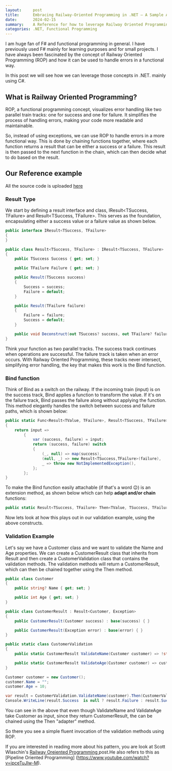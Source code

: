 ```yaml
---
layout:     post
title:      Embracing Railway-Oriented Programming in .NET – A Sample Approach 
date:       2024-02-15
summary:    A Reference for how to leverage Railway Oriented Programming concepts in .NET.
categories: .NET, Functional Programming
---
```


I am huge fan of F# and functional programming in general. I have previously used F# mainly for learning purposes and for small projects. I have always been fascinated by the concept of Railway Oriented Programming (ROP) and how it can be used to handle errors in a functional way.

In this post we will see how we can leverage those concepts in .NET. mainly using C#.

## What is Railway Oriented Programming?
ROP, a functional programming concept, visualizes error handling like two parallel train tracks: one for success and one for failure. It simplifies the process of handling errors, making your code more readable and maintainable.

So, instead of using exceptions, we can use ROP to handle errors in a more functional way. This is done by chaining functions together, where each function returns a result that can be either a success or a failure. This result is then passed to the next function in the chain, which can then decide what to do based on the result.

## Our Reference example

All the source code is uploaded [here](https://github.com/AdiThakker/ROP) 

### Result Type

We start by defining a result interface and class, IResult<TSuccess, TFailure> and Result<TSuccess, TFailure>. This serves as the foundation, encapsulating either a success value or a failure value as shown below.

~~~csharp
public interface IResult<TSuccess, TFailure>
{
}

public class Result<TSuccess, TFailure> : IResult<TSuccess, TFailure>
{
    public TSuccess Success { get; set; }

    public TFailure Failure { get; set; }

    public Result(TSuccess success)
    {
        Success = success;
        Failure = default;
    }

    public Result(TFailure failure)
    {
        Failure = failure;
        Success = default;
    }

    public void Deconstruct(out TSuccess? success, out TFailure? failure) { success = Success; failure = Failure; }
}
~~~

Think your function as two parallel tracks. The success track continues when operations are successful. The failure track is taken when an error occurs. With Railway Oriented Programming, these tracks never intersect, simplifying error handling, the key that makes this work is the Bind function.

### Bind function

Think of Bind as a switch on the railway. If the incoming train (input) is on the success track, Bind applies a function to transform the value. If it's on the failure track, Bind passes the failure along without applying the function. This method elegantly handles the switch between success and failure paths, which is shown below:

~~~csharp
public static Func<Result<TValue, TFailure>, Result<TSuccess, TFailure>> Bind<TValue, TSuccess, TFailure>(Func<TValue, Result<TSuccess, TFailure>> map)
{
    return input =>
        {
            var (success, failure) = input;
            return (success, failure) switch
            {
                (_, null) => map(success),
                (null, _) => new Result<TSuccess,TFailure>(failure),
                _ => throw new NotImplementedException(),
            };
        };
}
~~~

To make the Bind function easily attachable (if that's a word 😉) is an extension method, as shown below which can help **adapt and/or chain** functions:

~~~csharp
public static Result<TSuccess, TFailure> Then<TValue, TSuccess, TFailure>(this Result<TValue, TFailure> instance, Func<TValue, Result<TSuccess, TFailure>> map) => Bind(map)(instance);
~~~

Now lets look at how this plays out in our validation example, using the above constructs.

### Validation Example

Let's say we have a Customer class and we want to validate the Name and Age properties. We can create a CustomerResult class that inherits from Result and then create a CustomerValidation class that contains the validation methods. The validation methods will return a CustomerResult, which can then be chained together using the Then method.
 

~~~csharp
public class Customer
{
    public string? Name { get; set; }

    public int Age { get; set; }
}

public class CustomerResult : Result<Customer, Exception>
{
    public CustomerResult(Customer success) : base(success) { }

    public CustomerResult(Exception error) : base(error) { }
}

public static class CustomerValidation
{
    public static CustomerResult ValidateName(Customer customer) => !string.IsNullOrWhiteSpace(customer.Name) ? new CustomerResult(customer) : new CustomerResult(new InvalidDataException("Name cannot be empty"));

    public static CustomerResult ValidateAge(Customer customer) => customer.Age is > 0 and < 100 ? new CustomerResult(customer) : new CustomerResult(new InvalidDataException("Age Invalid"));
}

Customer customer = new Customer();
customer.Name = "";
customer.Age = 10;

var result = CustomerValidation.ValidateName(customer).Then(CustomerValidation.ValidateAge);
Console.WriteLine(result.Success  is null ? result.Failure : result.Success);
~~~

You can see in the above that even though ValidateName and ValidateAge take Customer as input, since they return CustomerResult, the can be chained using the Then "adapter" method.

So there you see a simple fluent invocation of the validation methods using ROP. 

If you are interested in reading more about his pattern, you are look at Scott Wlaschin's [Railway Oreiented Programming ](https://fsharpforfunandprofit.com/posts/recipe-part2/) post.He also refers to this as [Pipeline Oriented Programming] (https://www.youtube.com/watch?v=ipceTuJlw-M).


